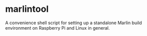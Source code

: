 # marlintool
A convenience shell script for setting up a standalone Marlin build environment on Raspberry Pi and Linux in general.
